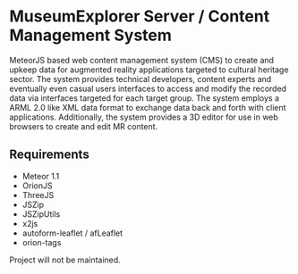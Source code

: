 # MuseumExplorer Server / Content Management System
MeteorJS based web content management system (CMS) to create and upkeep data for augmented reality applications targeted to cultural heritage sector. The system provides technical developers, content experts and eventually even casual users interfaces to access and modify the recorded data via interfaces targeted for each target group. The system employs a ARML 2.0 like XML data format to exchange data back and forth with client applications. Additionally, the system provides a 3D editor for use in web browsers to create and edit MR content.

## Requirements
* Meteor 1.1
* OrionJS
* ThreeJS
* JSZip
* JSZipUtils
* x2js
* autoform-leaflet / afLeaflet
* orion-tags

Project will not be maintained.

